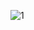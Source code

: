 ![1](https://github.com/Skuf1987/ProfileCard/assets/159442054/e3e549e1-68f2-40d0-8a8a-b322794e888c)
